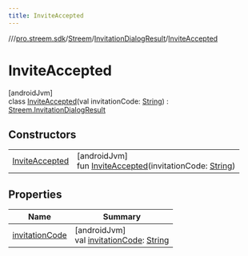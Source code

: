 ```yaml
---
title: InviteAccepted
---
```

//[<root>](../../../../../index.html)/[pro.streem.sdk](../../../index.html)/[Streem](../../index.html)/[InvitationDialogResult](../index.html)/[InviteAccepted](index.html)



# InviteAccepted



[androidJvm]\
class [InviteAccepted](index.html)(val invitationCode: [String](https://kotlinlang.org/api/latest/jvm/stdlib/kotlin/-string/index.html)) : [Streem.InvitationDialogResult](../index.html)



## Constructors


| | |
|---|---|
| [InviteAccepted](-invite-accepted.html) | [androidJvm]<br>fun [InviteAccepted](-invite-accepted.html)(invitationCode: [String](https://kotlinlang.org/api/latest/jvm/stdlib/kotlin/-string/index.html)) |


## Properties


| Name | Summary |
|---|---|
| [invitationCode](invitation-code.html) | [androidJvm]<br>val [invitationCode](invitation-code.html): [String](https://kotlinlang.org/api/latest/jvm/stdlib/kotlin/-string/index.html) |

